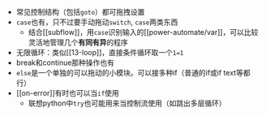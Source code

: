 - 常见控制结构（包括`goto`）都可拖拽设置
- `case`也有，只不过要手动拖动`switch`, `case`两类东西
    - 结合[[subflow]]，用`case`识别输入的[[power-automate/var]]，可以比较灵活地管理几个**有同有异**的程序
- 无限循环：类似[[13-loop]]，直接条件循环取一个`1=1`
- break和continue那种操作也有
- `else`是一个单独的可以拖动的小模块。可以接多种if（普通的if或if text等都行）
- [[on-error]]有时也可以当`if`使用
  - 联想python中`try`也可能用来当控制流使用（如跳出多层循环）